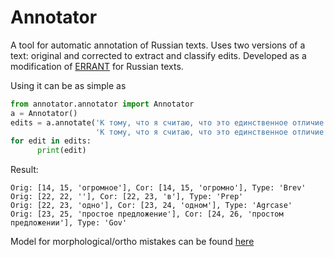 # Annotator

A tool for automatic annotation of Russian texts. Uses two versions of a text: original and corrected to extract and classify edits. Developed as a modification of [ERRANT](https://github.com/chrisjbryant/errant) for Russian texts.

Using it can be as simple as 

```python
from annotator.annotator import Annotator
a = Annotator()
edits = a.annotate('К тому, что я считаю, что это единственное отличие на самом деле огромное, хотя его можно сформулировать всего лишь одно простое предложение.',
                   'К тому, что я считаю, что это единственное отличие на самом деле огромно, хотя его можно сформулировать всего лишь в одном простом предложении.')
for edit in edits:
      print(edit)
```

Result:
```
Orig: [14, 15, 'огромное'], Cor: [14, 15, 'огромно'], Type: 'Brev'
Orig: [22, 22, ''], Cor: [22, 23, 'в'], Type: 'Prep'
Orig: [22, 23, 'одно'], Cor: [23, 24, 'одном'], Type: 'Agrcase'
Orig: [23, 25, 'простое предложение'], Cor: [24, 26, 'простом предложении'], Type: 'Gov'
```

Model for morphological/ortho mistakes can be found [here](https://drive.google.com/file/d/1UzffmjWBGy95YKFNxL-zRr8QHxnnmIz2/view?usp=sharing)
